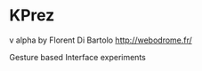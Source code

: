 KPrez
=====
v alpha by Florent Di Bartolo <http://webodrome.fr/>

Gesture based Interface experiments
